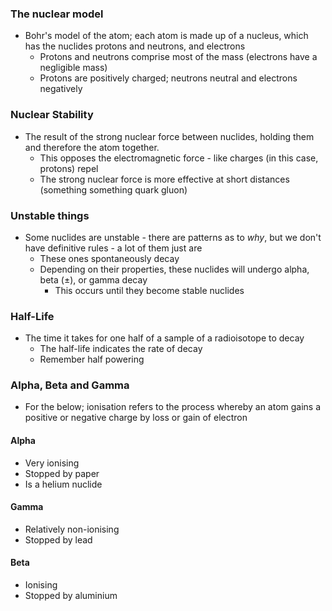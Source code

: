 ### The nuclear model
- Bohr's model of the atom; each atom is made up of a nucleus, which has the nuclides protons and neutrons, and electrons
	- Protons and neutrons comprise most of the mass (electrons have a negligible mass)
	- Protons are positively charged; neutrons neutral and electrons negatively

### Nuclear Stability
- The result of the strong nuclear force between nuclides, holding them and therefore the atom together.
	- This opposes the electromagnetic force - like charges (in this case, protons) repel
	- The strong nuclear force is more effective at short distances (something something quark gluon)

### Unstable things
- Some nuclides are unstable - there are patterns as to *why*, but we don't have definitive rules - a lot of them just are
	- These ones spontaneously decay
	- Depending on their properties, these nuclides will undergo alpha, beta ($\pm$), or gamma decay
		- This occurs until they become stable nuclides

### Half-Life
- The time it takes for one half of a sample of a radioisotope to decay
	- The half-life indicates the rate of decay
	- Remember half powering

### Alpha, Beta and Gamma
- For the below; ionisation refers to the process whereby an atom gains a positive or negative charge by loss or gain of electron
#### Alpha
- Very ionising
- Stopped by paper
- Is a helium nuclide

#### Gamma
- Relatively non-ionising
- Stopped by lead

#### Beta
- Ionising
- Stopped by aluminium




